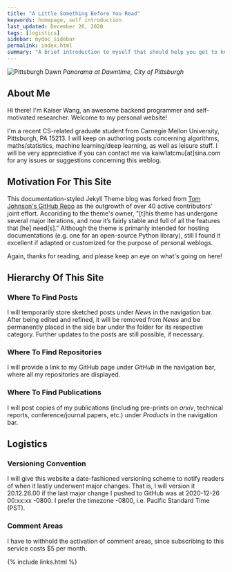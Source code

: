 ```yaml
---
title: "A Little Something Before You Read"
keywords: homepage, self introduction
last_updated: December 26, 2020
tags: [logistics]
sidebar: mydoc_sidebar
permalink: index.html
summary: "A brief introduction to myself that should help you get to know me."
---
```


![Pittsburgh Dawn](http://d1.027cgb.com/627357/github_blog/Pittsburgh_dawn_city_pano.jpg)
*Panorama at Dawntime, City of Pittsburgh*

## About Me
Hi there! I'm Kaiser Wang, an awesome backend programmer and self-motivated researcher. Welcome to my personal website!

I'm a recent CS-related graduate student from Carnegie Mellon University, Pittsburgh, PA 15213. I will keep on authoring
posts concerning algorithms, maths/statistics, machine learning/deep learning, as well as leisure stuff. I will be very
appreciative if you can contact me via kaiw1atcmu[at]sina.com for any issues or suggestions concerning this weblog.

## Motivation For This Site
This documentation-styled Jekyll Theme blog was forked from
[Tom Johnson's GitHub Repo](https://github.com/tomjoht/documentation-theme-jekyll) as the outgrowth of over 40 active
contributors' joint effort. Accoriding to the theme's owner, "[t]his theme has undergone several major iterations, and
now it’s fairly stable and full of all the features that [he] need[s]." Although the theme is primarily intended for
hosting documentations (e.g. one for an open-source Python library), still I found it excellent if adapted or customized
for the purpose of personal weblogs.

Again, thanks for reading, and please keep an eye on what's going on here!

## Hierarchy Of This Site
### Where To Find Posts
I will temporarily store sketched posts under *News* in the navigation bar. After being edited and refined, it will be
removed from *News* and be permanently placed in the side bar under the folder for its respective category. Further
updates to the posts are still possible, if necessary.

### Where To Find Repositories
I will provide a link to my GitHub page under *GitHub* in the navigation bar, where all my repositories are displayed.

### Where To Find Publications
I will post copies of my publications (including pre-prints on *arxiv*, technical reports, conference/journal papers,
etc.) under *Products* in the navigation bar.

## Logistics
### Versioning Convention
I will give this website a date-fashioned versioning scheme to notify readers of when it lastly underwent major changes.
That is, I will version it 20.12.26.00 if the last major change I pushed to GitHub was at 2020-12-26 00:xx:xx -0800. I
prefer the timezone -0800, i.e. Pacific Standard Time (PST).

### Comment Areas
I have to withhold the activation of comment areas, since subscribing to this service costs $5 per month. 

{% include links.html %}
